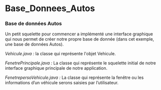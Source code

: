 # Base_Donnees_Autos

### Base de données Autos

Un petit squelette pour commencer a implémenté une interface graphique qui nous permet de créer notre propre base de donnée (dans cet exemple, une base de données Autos).

*Vehicule.java :* la classe qui représente l'objet Vehicule.

*FenetrePrincipale.java :* La classe qui représente le squelette initial de notre interface graphique principale de notre application.


*FenetrepersoVehicule.java :* La classe qui représente la fenêtre ou les informations d’un véhicule serons saisies par l’utilisateur.
